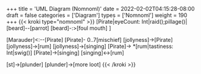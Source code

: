 +++
title = 'UML Diagram (Nomnoml)'
date = 2022-02-02T04:15:28-08:00
draft = false
categories = ['Diagram']
types =  ['Nomnoml']
weight = 190
+++
{{< kroki type="nomnoml" >}}
[Pirate|eyeCount: Int|raid();pillage()|
  [beard]--[parrot]
  [beard]-:>[foul mouth]
]

[<abstract>Marauder]<:--[Pirate]
[Pirate]- 0..7[mischief]
[jollyness]->[Pirate]
[jollyness]->[rum]
[jollyness]->[singing]
[Pirate]-> *[rum|tastiness: Int|swig()]
[Pirate]->[singing]
[singing]<->[rum]

[<start>st]->[<state>plunder]
[plunder]->[<choice>more loot]
{{< /kroki >}}
